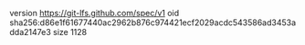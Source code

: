version https://git-lfs.github.com/spec/v1
oid sha256:d86e1f61677440ac2962b876c974421ecf2029acdc543586ad3453adda2147e3
size 1128

